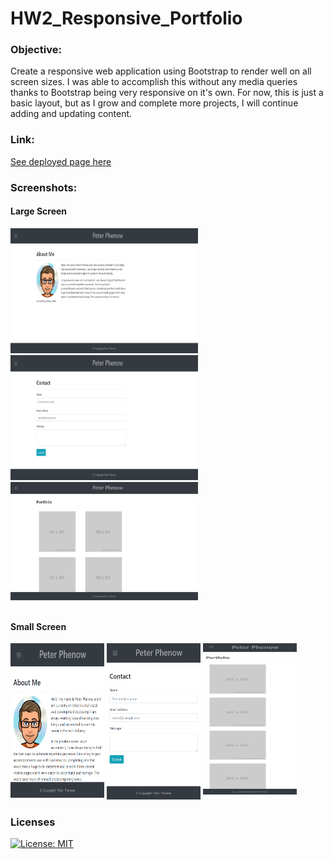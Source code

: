 # HW2_Responsive_Portfolio

### **Objective:**

Create a responsive web application using Bootstrap to render well on all screen sizes. I was able to accomplish this without any media queries thanks to Bootstrap being very responsive on it's own. For now, this is just a basic layout, but as I grow and complete more projects, I will continue adding and updating content.

### **Link:**

[See deployed page here](https://peterphenow.github.io/HW2_Responsive_Portfolio/)

### **Screenshots:**

#### Large Screen

<img src="./assets/images/aboutMe_lg_screen.png" alt="About Me page on large screen" width="300" height="200">&nbsp;<img src="./assets/images/contact_lg_screen.png" alt="Contact page on large screen" width="300" height="200">&nbsp;<img src="./assets/images/portfolio_lg_screen.png" alt="Portfolio page on large screen" width="300" height="200">

#### Small Screen

<img src="./assets/images/aboutMe_sm_screen.png" alt="About Me page on small screen" width="150" height="250">&nbsp;<img src="./assets/images/contact_sm_screen.png" alt="Contact page on small screen" width="150" height="250">&nbsp;<img src="./assets/images/portfolio_sm_screen.png" alt="Portfolio page on small screen" width="150" height="250">

### **Licenses**

[![License: MIT](https://img.shields.io/badge/License-MIT-yellow.svg)](https://opensource.org/licenses/MIT)
